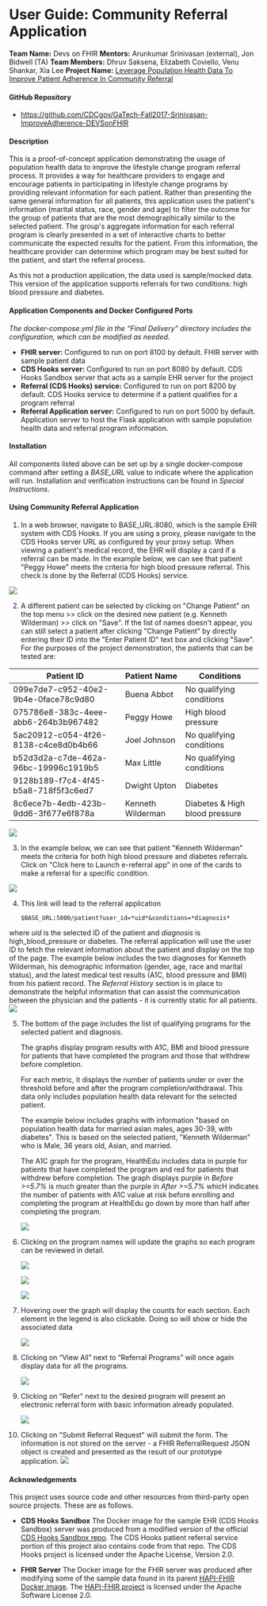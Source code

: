# User Guide: Community Referral Application #

**Team Name:** Devs on FHIR
**Mentors:** Arunkumar Srinivasan (external), Jon Bidwell (TA)
**Team Members:** Dhruv Saksena, Elizabeth Coviello, Venu Shankar, Xia Lee
**Project Name:** [Leverage Population Health Data To Improve Patient Adherence In Community Referral](http://cs6440.gatech.edu/wp-content/uploads/sites/634/2017/09/10.-CatalogPageCDCSrinivasan-Loonsk.pdf)

#### GitHub Repository
* https://github.com/CDCgov/GaTech-Fall2017-Srinivasan-ImproveAdherence-DEVSonFHIR

#### Description

This is a proof-of-concept application demonstrating the usage of population health data to improve the lifestyle change program referral process. It provides a way for healthcare providers to engage and encourage patients in participating in lifestyle change programs by providing relevant information for each patient. Rather than presenting the same general information for all patients, this application uses the patient's information (marital status, race, gender and age) to filter the outcome for the group of patients that are the most demographically similar to the selected patient. The group's aggregate information for each referral program is clearly presented in a set of interactive charts to better communicate the expected results for the patient. From this information, the healthcare provider can determine which program may be best suited for the patient, and start the referral process.

As this not a production application, the data used is sample/mocked data. This version of the application supports referrals for two conditions: high blood pressure and diabetes.

#### Application Components and Docker Configured Ports

*The docker-compose.yml file in the “Final Delivery” directory includes the configuration, which can be modified as needed.*

* **FHIR server:** Configured to run on port 8100 by default.
FHIR server with sample patient data
* **CDS Hooks server:** Configured to run on port 8080 by default.
CDS Hooks Sandbox server that acts as a sample EHR server for the project
* **Referral (CDS Hooks) service:** Configured to run on port 8200 by default.
CDS Hooks service to determine if a patient qualifies for a program referral
* **Referral Application server:** Configured to run on port 5000 by default.
Application server to host the Flask application with sample population health data and referral program information.

#### Installation

All components listed above can be set up by a single docker-compose command after setting a *BASE_URL* value to indicate where the application will run. Installation and verification instructions can be found in *Special Instructions*.

#### Using Community Referral Application

1. In a web browser, navigate to BASE_URL:8080, which is the sample EHR system with CDS Hooks.  If you are using a proxy, please navigate to the CDS Hooks server URL as configured by your proxy setup.  When viewing a patient's medical record, the EHR will display a card if a referral can be made. In the example below, we can see that patient "Peggy Howe" meets the criteria for high blood pressure referral.  This check is done by the Referral (CDS Hooks) service.
  
  ![](media/image2.png)

2. A different patient can be selected by clicking on "Change Patient" on the top menu >> click on the desired new patient (e.g. Kenneth Wilderman) >> click on "Save". If the list of names doesn't appear, you can still select a patient after clicking "Change Patient" by directly entering their ID into the "Enter Patient ID" text box and clicking "Save". For the purposes of the project demonstration, the patients that can be tested are:

Patient ID | Patient Name | Conditions
------------ | ------------- | -------------
099e7de7-c952-40e2-9b4e-0face78c9d80 | Buena Abbot | No qualifying conditions
075786e8-383c-4eee-abb6-264b3b967482 | Peggy Howe | High blood pressure
5ac20912-c054-4f26-8138-c4ce8d0b4b66 | Joel Johnson | No qualifying conditions
b52d3d2a-c7de-462a-96bc-19996c1919b5 | Max Little | No qualifying conditions
9128b189-f7c4-4f45-b5a8-718f5f3c6ed7 | Dwight Upton | Diabetes
8c6ece7b-4edb-423b-9dd6-3f677e6f878a | Kenneth Wilderman | Diabetes & High blood pressure
 
  ![](media/image3.png)

3. In the example below, we can see that patient "Kenneth Wilderman" meets the criteria for both high blood pressure and diabetes referrals. Click on "Click here to Launch e-referral app" in one of the cards to make a referral for a specific condition.

  ![](media/image4.png)

4.  This link will lead to the referral application 
	```
	$BASE_URL:5000/patient?user_id=*uid*&conditions=*diagnosis*
	```
 where *uid* is the selected ID of the patient and *diagnosis* is high_blood_pressure or diabetes. The referral application will use the user ID to fetch the relevant information about the patient and display on the top of the page. The example below includes the two diagnoses for Kenneth Wilderman, his demographic information (gender, age, race and marital status), and the latest medical test results (A1C, blood pressure and BMI) from his patient record.
 The *Referral History* section is in place to demonstrate the helpful information that can assist the communication between the physician and the patients - it is currently static for all patients.
	![](media/image5.png)

5. The bottom of the page includes the list of qualifying programs for the selected patient and diagnosis. 
	
	The graphs display program results with A1C, BMI and blood pressure for patients that have completed the program and those that withdrew before completion. 
	
	For each metric, it displays the number of patients under or over the threshold before and after the program completion/withdrawal. This data only includes population health data relevant for the selected patient.

	The example below includes graphs with information "based on population health data for married asian males, ages 30-39, with diabetes". This is based on the selected patient, "Kenneth Wilderman" who is Male, 36 years old, Asian, and married.

	The A1C graph for the program, HealthEdu includes data in purple for patients that have completed the program and red for patients that withdrew before completion. The graph displays purple in *Before >=5.7%* is much greater than the purple in *After >=5.7%* whicH indicates the number of patients with A1C value at risk before enrolling and completing the program at HealthEdu go down by more than half after completing the program.

	![](media/image6.png)

6. Clicking on the program names will update the graphs so each program can be reviewed in detail.

	![](media/image7.png)

	![](media/image8.png)

	![](media/image9.png)

7. Hovering over the graph will display the counts for each section. Each element in the legend is also clickable. Doing so will show or hide the associated data

	![](media/image10.png)

8. Clicking on “View All” next to “Referral Programs” will once again display data for all the programs.
	
	![](media/image6.png)

9.  Clicking on "Refer" next to the desired program will present an electronic referral form with basic information already populated.

	![](media/image11.png)

10.  Clicking on "Submit Referral Request" will submit the form. The information is not stored on the server - a FHIR ReferralRequest JSON object is created and presented as the result of our prototype application.
	![](media/image12.png)

#### Acknowledgements

This project uses source code and other resources from third-party open
source projects. These are as follows.

* **CDS Hooks Sandbox**
The Docker image for the sample EHR (CDS Hooks Sandbox) server was produced from a modified version of the official [CDS Hooks Sandbox repo](https://github.com/cds-hooks/sandbox). The CDS Hooks patient referral service portion of this project also contains code from that repo. The CDS Hooks project is licensed under the Apache License, Version 2.0.

* **FHIR Server** 
The Docker image for the FHIR server was produced after modifying some of the sample data found in its parent [HAPI-FHIR Docker image](https://hub.docker.com/r/djohnson325/small-fhir/). The [HAPI-FHIR project](https://github.com/jamesagnew/hapi-fhir) is licensed under the Apache Software License 2.0.


